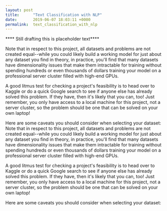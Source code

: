 ```yaml
---
layout: post
title:      "Text Classification with NLP"
date:       2019-06-07 18:03:11 +0000
permalink:  text_classification_with_nlp
---
```



**** Still drafting this is placeholder text****

Note that in respect to this project, all datasets and problems are not created equal--while you could likely build a working model for just about any dataset you find in theory, in practice, you'll find that many datasets have dimensionality issues that make them intractable for training without spending hundreds or even thousands of dollars training your model on a professional server cluster filled with high-end GPUs.

A good litmus test for checking a project's feasibility is to head over to Kaggle or do a quick Google search to see if anyone else has already solved this problem. If they have, then it's likely that you can, too! Just remember, you only have access to a local machine for this project, not a server cluster, so the problem should be one that can be solved on your own laptop!

Here are some caveats you should consider when selecting your dataset:
Note that in respect to this project, all datasets and problems are not created equal--while you could likely build a working model for just about any dataset you find in theory, in practice, you'll find that many datasets have dimensionality issues that make them intractable for training without spending hundreds or even thousands of dollars training your model on a professional server cluster filled with high-end GPUs.

A good litmus test for checking a project's feasibility is to head over to Kaggle or do a quick Google search to see if anyone else has already solved this problem. If they have, then it's likely that you can, too! Just remember, you only have access to a local machine for this project, not a server cluster, so the problem should be one that can be solved on your own laptop!

Here are some caveats you should consider when selecting your dataset:

